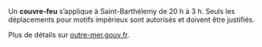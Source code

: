 <div class="conseil conseil-jaune">

Un **couvre-feu** s’applique à Saint-Barthélemy de 20 h à 3 h. Seuls les déplacements pour motifs impérieux sont autorisés et doivent être justifiés.

Plus de détails sur [outre-mer.gouv.fr](https://outre-mer.gouv.fr/informations-coronavirus#sxm%20sxb).

</div>

